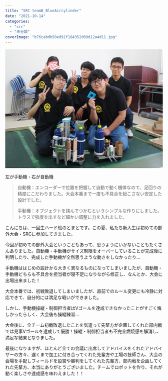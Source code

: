 ```yaml
---
title: "SRC teamB_BlueAircylinder"
date: "2021-10-14"
categories: 
  - "src"
  - "未分類"
coverImage: "b76cabdb50ed91f184352d09d12a4d11.jpg"
---
```


[![](images/b76cabdb50ed91f184352d09d12a4d11-1024x768.jpg)](https://blog.fortefibre.net/wp-content/uploads/2021/09/b76cabdb50ed91f184352d09d12a4d11.jpg)

左が手動機・右が自動機

> 自動機：エンコーダーで位置を把握して自動で動く機体なので、足回りの精度にこだわりました。大会本番まで一度も不具合を起こさない安定した設計でした。
> 
> 手動機：オブジェクトを挟んでつかむというシンプルな作りにしました。トラスで強度を出すなど細かい調整に力を入れました。

こんにちは、一回生ハード班のとまとです。この夏、私たち新入生は初めての部外大会・SRCに参加してきました。

今回が初めての部外大会ということもあって、思うようにいかないこともたくさんありました。自動機・手動機がサイズ制限をオーバーしていることが完成後に判明したり、完成した手動機が全然思うような動きをしなかったり...

手動機ははじめの設計から大きく異なるものになってしまいましたが、自動機・手動機どちらも不具合を担当者が寝不足になりながら修正し、なんとか、大会に出場出来ました！

大会本番では、初戦敗退してしまいましたが、直前でのルール変更にも冷静に対応できて、自分的には満足な戦いができました。

しかし、手動機操縦・制御担当者はVゴールを達成できなかったことがすごく悔しかったらしく、大会後も操縦練習...

大会後に、全チーム初戦敗退したことを気遣って先輩方が企画してくれた部内戦では見事Vゴールを達成して優勝！操縦・制御担当者も不完全燃焼感を解消し、満足な結果となりました。

最後になりますが、ほとんど全ての会議に出席してアドバイスをくれたアドバイザーの方々、遅くまで加工に付き合ってくれた先輩方や工場の技師さん、大会の会場を手配しフィールドを設営や審判をしてくれた先輩方、部内戦を企画してくれた先輩方、本当にありがとうございました。チームでロボットを作り、それが動く楽しさや達成感を味わえました！！
